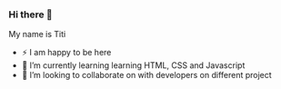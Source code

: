 ### Hi there 👋
My name is Titi
- ⚡ I am happy to be here
- 🌱 I’m currently learning learning HTML, CSS and Javascript
- 👯 I’m looking to collaborate on with developers on different project



